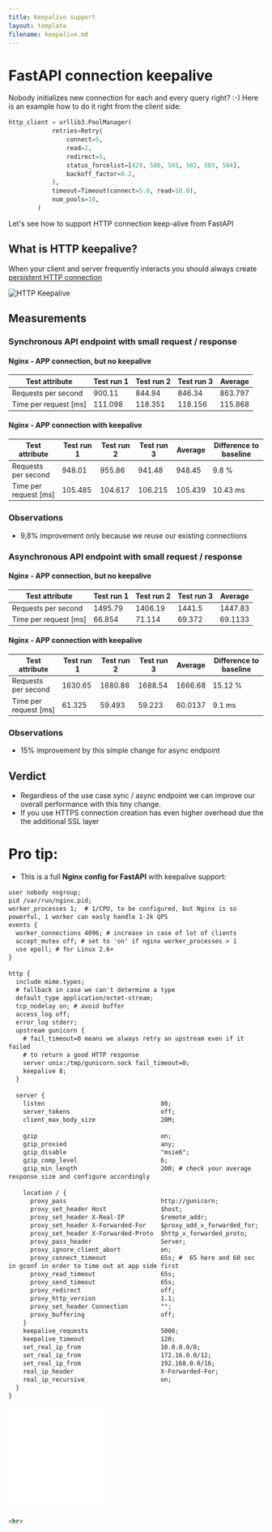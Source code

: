 ```yaml
---
title: Keepalive support
layout: template
filename: keepalive.md
---
```


# FastAPI connection keepalive

Nobody initializes new connection for each and every query right? :-)
Here is an example how to do it right from the client side:
```python
http_client = urllib3.PoolManager(
            retries=Retry(
                connect=5,
                read=2,
                redirect=5,
                status_forcelist=[429, 500, 501, 502, 503, 504],
                backoff_factor=0.2,
            ),
            timeout=Timeout(connect=5.0, read=10.0),
            num_pools=10,
        )
```
Let's see how to support HTTP connection keep-alive from FastAPI


## What is HTTP keepalive?

When your client and server frequently interacts you should always create [persistent HTTP connection](
https://en.wikipedia.org/wiki/HTTP_persistent_connection)

<img src="https://upload.wikimedia.org/wikipedia/commons/thumb/d/d5/HTTP_persistent_connection.svg/600px-HTTP_persistent_connection.svg.png" alt="HTTP Keepalive">


## Measurements

### Synchronous API endpoint with small request / response

#### Nginx - APP connection, but no keepalive


| **Test attribute**    |   **Test run 1** |   **Test run 2** |   **Test run 3** |   **Average** |
|-----------------------|------------------|------------------|------------------|---------------|
| Requests per second   |          900.11  |          844.94  |          846.34  |       863.797 |
| Time per request [ms] |          111.098 |          118.351 |          118.156 |       115.868 |


#### Nginx - APP connection with keepalive

| **Test attribute**    |   **Test run 1** |   **Test run 2** |   **Test run 3** |   **Average** | Difference to baseline   |
|-----------------------|------------------|------------------|------------------|---------------|--------------------------|
| Requests per second   |          948.01  |          955.86  |          941.48  |       948.45  | 9.8 %                    |
| Time per request [ms] |          105.485 |          104.617 |          106.215 |       105.439 | 10.43 ms                 |


### Observations
* 9,8% improvement only because we reuse our existing connections

### Asynchronous API endpoint with small request / response

#### Nginx - APP connection, but no keepalive

| **Test attribute**    |   **Test run 1** |   **Test run 2** |   **Test run 3** |   **Average** |
|-----------------------|------------------|------------------|------------------|---------------|
| Requests per second   |         1495.79  |         1406.19  |         1441.5   |     1447.83   |
| Time per request [ms] |           66.854 |           71.114 |           69.372 |       69.1133 |


#### Nginx - APP connection with keepalive

| **Test attribute**    |   **Test run 1** |   **Test run 2** |   **Test run 3** |   **Average** | Difference to baseline   |
|-----------------------|------------------|------------------|------------------|---------------|--------------------------|
| Requests per second   |         1630.65  |         1680.86  |         1688.54  |     1666.68   | 15.12 %                  |
| Time per request [ms] |           61.325 |           59.493 |           59.223 |       60.0137 | 9.1 ms                   |

### Observations
* 15% improvement by this simple change for async endpoint

## Verdict

* Regardless of the use case sync / async endpoint we can improve our overall performance with this tiny change. 
* If you use HTTPS connection creation has even higher overhead due the the additional SSL layer

# Pro tip:

* This is a full **Nginx config for FastAPI** with keepalive support:

```shell
user nobody nogroup;
pid /var/run/nginx.pid;
worker_processes 1;  # 1/CPU, to be configured, but Nginx is so powerful, 1 worker can easly handle 1-2k QPS 
events {
  worker_connections 4096; # increase in case of lot of clients
  accept_mutex off; # set to 'on' if nginx worker_processes > 1
  use epoll; # for Linux 2.6+
}

http {
  include mime.types;
  # fallback in case we can't determine a type
  default_type application/octet-stream;
  tcp_nodelay on; # avoid buffer
  access_log off;
  error_log stderr;
  upstream gunicorn {
    # fail_timeout=0 means we always retry an upstream even if it failed
    # to return a good HTTP response
    server unix:/tmp/gunicorn.sock fail_timeout=0;
    keepalive 8;
  }

  server {
    listen                                80;
    server_tokens                         off;
    client_max_body_size                  20M;

    gzip                                  on;
    gzip_proxied                          any;
    gzip_disable                          "msie6";
    gzip_comp_level                       6;
    gzip_min_length                       200; # check your average response size and configure accordingly

    location / {
      proxy_pass                          http://gunicorn;
      proxy_set_header Host               $host;
      proxy_set_header X-Real-IP          $remote_addr;
      proxy_set_header X-Forwarded-For    $proxy_add_x_forwarded_for;
      proxy_set_header X-Forwarded-Proto  $http_x_forwarded_proto;
      proxy_pass_header                   Server;
      proxy_ignore_client_abort           on;
      proxy_connect_timeout               65s; #  65 here and 60 sec in gconf in order to time out at app side first
      proxy_read_timeout                  65s;
      proxy_send_timeout                  65s;
      proxy_redirect                      off;
      proxy_http_version                  1.1;
      proxy_set_header Connection         "";
      proxy_buffering                     off;
    }
    keepalive_requests                    5000;  
    keepalive_timeout                     120;
    set_real_ip_from                      10.0.0.0/8;
    set_real_ip_from                      172.16.0.0/12;
    set_real_ip_from                      192.168.0.0/16;
    real_ip_header                        X-Forwarded-For;
    real_ip_recursive                     on;
  }
}

```
![](./test.svg)
```html
<hr>

```
